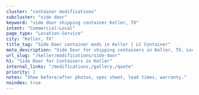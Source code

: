 ```yaml
---
cluster: "container modifications"
subcluster: "side door"
keyword: "side door shipping container Keller, TX"
intent: "Commercial-Local"
page_type: "Location-Service"
city: "Keller, TX"
title_tag: "Side Door container mods in Keller | LC Container"
meta_description: "Side Door for shipping containers in Keller, TX. Local fabrication & pro install. LC Container — Since 2003. Get a quote."
url_slug: "/keller/modifications/side-door"
h1: "Side Door for Containers in Keller"
internal_links: "/modifications,/gallery,/quote"
priority: 2
notes: "Show before/after photos, spec sheet, lead times, warranty."
noindex: true
---
```


<!-- TODO: Add unique city/inventory copy, images, and internal links here. -->
